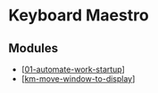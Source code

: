 # Keyboard Maestro

Modules
---

- [[01-automate-work-startup]]
- [[km-move-window-to-display]]

[//begin]: # "Autogenerated link references for markdown compatibility"
[01-automate-work-startup]: 01-automate-work-startup.md "Automate Work Startup"
[km-move-window-to-display]: km-move-window-to-display.md "KM Move Window to Display"
[//end]: # "Autogenerated link references"
